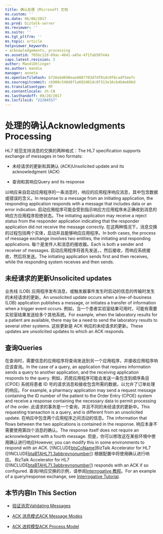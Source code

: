 ```yaml
---
title: 确认处理 |Microsoft 文档
ms.custom: ''
ms.date: 06/08/2017
ms.prod: biztalk-server
ms.reviewer: ''
ms.suite: ''
ms.tgt_pltfrm: ''
ms.topic: article
helpviewer_keywords:
- acknowledgements, processing
ms.assetid: 705bc12d-69ac-4641-a45e-4f1fab507e4a
caps.latest.revision: 3
author: MandiOhlinger
ms.author: mandia
manager: anneta
ms.openlocfilehash: b726eb4698eaa9887703d7df01dc0f6cadf5eefc
ms.sourcegitcommit: cb908c540d8f1a692d01dc8f313e16cb4b4e696d
ms.translationtype: MT
ms.contentlocale: zh-CN
ms.lasthandoff: 09/20/2017
ms.locfileid: "22204557"
---
```

# <a name="acknowledgments-processing"></a><span data-ttu-id="4b856-102">处理的确认</span><span class="sxs-lookup"><span data-stu-id="4b856-102">Acknowledgments Processing</span></span>
<span data-ttu-id="4b856-103">HL7 规范支持消息的交换的两种格式：</span><span class="sxs-lookup"><span data-stu-id="4b856-103">The HL7 specification supports exchange of messages in two formats:</span></span>  
  
-   <span data-ttu-id="4b856-104">未经请求的更新和其确认 (ACK)</span><span class="sxs-lookup"><span data-stu-id="4b856-104">Unsolicited update and its acknowledgment (ACK)</span></span>  
  
-   <span data-ttu-id="4b856-105">查询和其响应</span><span class="sxs-lookup"><span data-stu-id="4b856-105">Query and its response</span></span>  
  
 <span data-ttu-id="4b856-106">以响应来自启动应用程序的一条消息时，响应的应用程序响应消息，其中包含数据或错误的含义。</span><span class="sxs-lookup"><span data-stu-id="4b856-106">In response to a message from an initiating application, the responding application responds with a message that includes data or an error indication.</span></span> <span data-ttu-id="4b856-107">启动应用程序可能会受到指示响应方应用程序未正确收到消息的响应方应用程序拒绝状态。</span><span class="sxs-lookup"><span data-stu-id="4b856-107">The initiating application may receive a reject status from the responder application indicating that the responder application did not receive the message correctly.</span></span> <span data-ttu-id="4b856-108">在这两种情况下，消息交换的过程包括两个实体，启动并且能够响应应用程序。</span><span class="sxs-lookup"><span data-stu-id="4b856-108">In both cases, the process of message exchange involves two entities, the initiating and responding applications.</span></span> <span data-ttu-id="4b856-109">每个是发件人和消息的接收器。</span><span class="sxs-lookup"><span data-stu-id="4b856-109">Each is both a sender and receiver of messages.</span></span> <span data-ttu-id="4b856-110">启动应用程序将首先发送，，然后接收，而响应系统接收，然后将发送。</span><span class="sxs-lookup"><span data-stu-id="4b856-110">The initiating application sends first and then receives, while the responding system receives and then sends.</span></span>  
  
## <a name="unsolicited-updates"></a><span data-ttu-id="4b856-111">未经请求的更新</span><span class="sxs-lookup"><span data-stu-id="4b856-111">Unsolicited updates</span></span>  
 <span data-ttu-id="4b856-112">业务线 (LOB) 应用程序发布消息，或触发器事件发生时启动的信息的传输时发生的未经请求的更新。</span><span class="sxs-lookup"><span data-stu-id="4b856-112">An unsolicited update occurs when a line-of-business (LOB) application publishes a message, or initiates a transfer of information when a trigger event occurs.</span></span> <span data-ttu-id="4b856-113">例如，当一个患者实验室结果可用时，可能有需要实验室结果发送给多个其他系统。</span><span class="sxs-lookup"><span data-stu-id="4b856-113">For example, when the laboratory results for a patient are available, there may be a need to send the laboratory results to several other systems.</span></span> <span data-ttu-id="4b856-114">这些更新是 ACK 响应的未经请求的更新。</span><span class="sxs-lookup"><span data-stu-id="4b856-114">These updates are unsolicited updates to which an ACK responds.</span></span>  
  
## <a name="queries"></a><span data-ttu-id="4b856-115">查询</span><span class="sxs-lookup"><span data-stu-id="4b856-115">Queries</span></span>  
 <span data-ttu-id="4b856-116">在查询时，需要信息的应用程序将查询发送到另一个应用程序，并接收应用程序响应该查询。</span><span class="sxs-lookup"><span data-stu-id="4b856-116">In the case of a query, an application that requires information sends a query to another application, and the receiving application responds to the query.</span></span> <span data-ttu-id="4b856-117">例如，药房应用程序可能会发送一条包含到顺序条目 (CPOE) 系统将患者 ID 号的请求消息和接收包含所需的数据，以允许了订单处理的响应。</span><span class="sxs-lookup"><span data-stu-id="4b856-117">For example, a pharmacy application may send a request message containing the ID number of the patient to the Order Entry (CPOE) system and receive a response containing the necessary data to permit processing of the order.</span></span> <span data-ttu-id="4b856-118">此请求的事务是一个查询，并且不同的未经请求的更新中。</span><span class="sxs-lookup"><span data-stu-id="4b856-118">This requesting transaction is a query, and is different from an unsolicited update.</span></span> <span data-ttu-id="4b856-119">在响应中包含两个应用程序之间流动的信息。</span><span class="sxs-lookup"><span data-stu-id="4b856-119">The information that flows between the two applications is contained in the response.</span></span> <span data-ttu-id="4b856-120">响应本身不需要使用第四个消息的确认。</span><span class="sxs-lookup"><span data-stu-id="4b856-120">The response itself does not require an acknowledgment with a fourth message.</span></span> <span data-ttu-id="4b856-121">但是，你可以修改这在某些环境中使用确认进行响应</span><span class="sxs-lookup"><span data-stu-id="4b856-121">However, you can modify this in some environments to respond with an ACK.</span></span> [!INCLUDE[btsCoName](../../includes/btsconame-md.md)]<span data-ttu-id="4b856-122">BizTalk Accelerator for HL7 ([!INCLUDE[btaBTAHL71.3abbrevnonumber](../../includes/btabtahl71-3abbrevnonumber-md.md)]) 根据配置中将使用确认进行响应。</span><span class="sxs-lookup"><span data-stu-id="4b856-122"> BizTalk Accelerator for HL7 ([!INCLUDE[btaBTAHL71.3abbrevnonumber](../../includes/btabtahl71-3abbrevnonumber-md.md)]) responds with an ACK if so configured.</span></span> <span data-ttu-id="4b856-123">查询/响应交换的示例，请参阅[Interrogative 教程](../../adapters-and-accelerators/accelerator-hl7/interrogative-tutorial.md)。</span><span class="sxs-lookup"><span data-stu-id="4b856-123">For an example of a query/response exchange, see [Interrogative Tutorial](../../adapters-and-accelerators/accelerator-hl7/interrogative-tutorial.md).</span></span>  
  
## <a name="in-this-section"></a><span data-ttu-id="4b856-124">本节内容</span><span class="sxs-lookup"><span data-stu-id="4b856-124">In This Section</span></span>  
  
-   [<span data-ttu-id="4b856-125">验证消息</span><span class="sxs-lookup"><span data-stu-id="4b856-125">Validating Messages</span></span>](../../adapters-and-accelerators/accelerator-hl7/validating-messages.md)  
  
-   [<span data-ttu-id="4b856-126">ACK 消息模式</span><span class="sxs-lookup"><span data-stu-id="4b856-126">ACK Message Modes</span></span>](../../adapters-and-accelerators/accelerator-hl7/ack-message-modes.md)  
  
-   [<span data-ttu-id="4b856-127">ACK 进程模型</span><span class="sxs-lookup"><span data-stu-id="4b856-127">ACK Process Model</span></span>](../../adapters-and-accelerators/accelerator-hl7/ack-process-model.md)